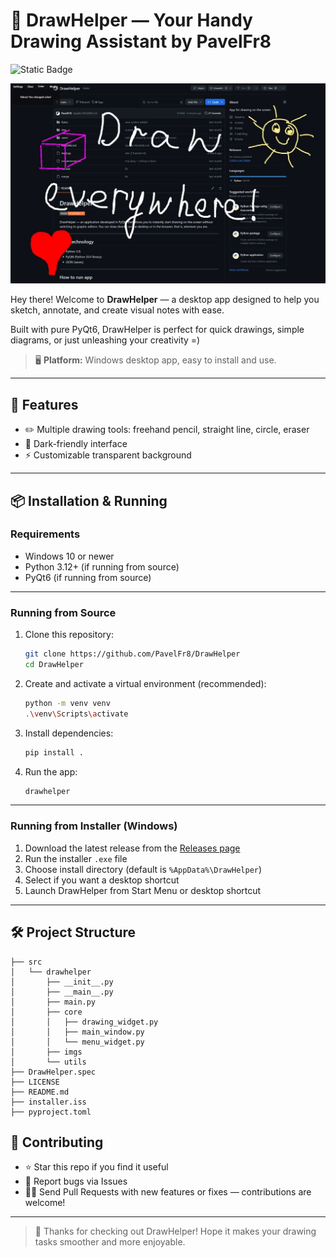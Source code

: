 # 🎨 DrawHelper — Your Handy Drawing Assistant by PavelFr8

![Static Badge](https://img.shields.io/badge/PyQt6-DrawHelper%20%F0%9F%96%8C-orange)

![DrawHelper Interface](src/drawhelper/imgs/img.png)

Hey there! Welcome to **DrawHelper** — a desktop app designed to help you sketch, annotate, and create visual notes with ease.

Built with pure PyQt6, DrawHelper is perfect for quick drawings, simple diagrams, or just unleashing your creativity =)

> 🖥️ **Platform:** Windows desktop app, easy to install and use.

---

## 🚀 Features

* ✏️ Multiple drawing tools: freehand pencil, straight line, circle, eraser
* 🌙 Dark-friendly interface
* ⚡ Customizable transparent background

---

## 📦 Installation & Running

### Requirements

* Windows 10 or newer
* Python 3.12+ (if running from source)
* PyQt6 (if running from source)

---

### Running from Source

1. Clone this repository:

   ```bash
   git clone https://github.com/PavelFr8/DrawHelper
   cd DrawHelper
   ```

2. Create and activate a virtual environment (recommended):

   ```bash
   python -m venv venv
   .\venv\Scripts\activate
   ```

3. Install dependencies:

   ```bash
   pip install .
   ```

4. Run the app:

   ```bash
   drawhelper
   ```

---

### Running from Installer (Windows)

1. Download the latest release from the [Releases page](https://github.com/PavelFr8/DrawHelper/releases)
2. Run the installer `.exe` file
3. Choose install directory (default is `%AppData%\DrawHelper`)
4. Select if you want a desktop shortcut
5. Launch DrawHelper from Start Menu or desktop shortcut

---

## 🛠 Project Structure

```
├── src
│   └── drawhelper
│       ├── __init__.py
│       ├── __main__.py
│       ├── main.py
│       ├── core
│       │   ├── drawing_widget.py
│       │   ├── main_window.py
│       │   └── menu_widget.py
│       ├── imgs
│       └── utils
├── DrawHelper.spec
├── LICENSE
├── README.md
├── installer.iss
├── pyproject.toml
```

## 🤝 Contributing

* ⭐ Star this repo if you find it useful
* 🐞 Report bugs via Issues
* 🧑‍💻 Send Pull Requests with new features or fixes — contributions are welcome!

---

> 🎨 Thanks for checking out DrawHelper!
> Hope it makes your drawing tasks smoother and more enjoyable.
